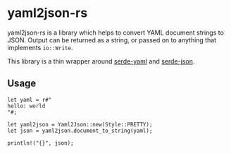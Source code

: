 # yaml2json-rs

yaml2json-rs is a library which helps to convert YAML document strings to JSON. Output can be returned as a string, or passed on to anything that implements `io::Write`.

This library is a thin wrapper around [serde-yaml](https://github.com/dtolnay/serde-yaml) and [serde-json](https://github.com/serde-rs/json).

## Usage

```
let yaml = r#"
hello: world
"#;

let yaml2json = Yaml2Json::new(Style::PRETTY);
let json = yaml2json.document_to_string(yaml);

println!("{}", json);
```
